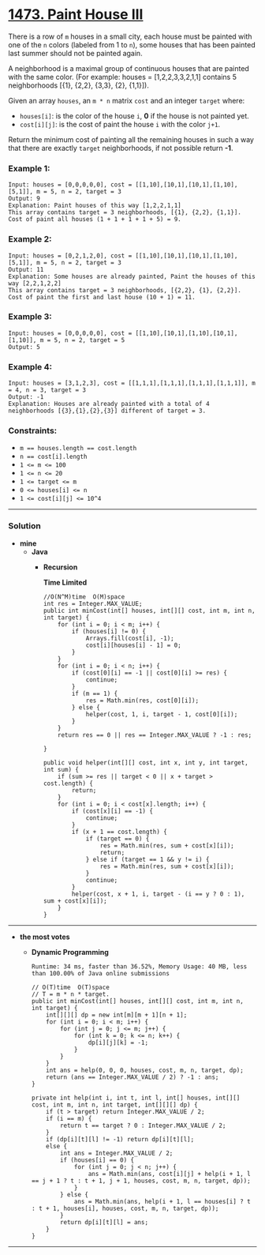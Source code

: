 # [1473. Paint House III](https://leetcode.com/problems/paint-house-iii/)

There is a row of `m` houses in a small city, each house must be painted with one of the `n` colors (labeled from 1 to `n`), some houses that has been painted last summer should not be painted again.

A neighborhood is a maximal group of continuous houses that are painted with the same color. (For example: houses = [1,2,2,3,3,2,1,1] contains 5 neighborhoods  [{1}, {2,2}, {3,3}, {2}, {1,1}]).

Given an array `houses`, an `m * n` matrix `cost` and an integer `target` where:
* `houses[i]`: is the color of the house `i`, **0** if the house is not painted yet.
* `cost[i][j]`: is the cost of paint the house `i` with the color `j+1`.

Return the minimum cost of painting all the remaining houses in such a way that there are exactly `target` neighborhoods, if not possible return **-1**.

 

### Example 1:
```
Input: houses = [0,0,0,0,0], cost = [[1,10],[10,1],[10,1],[1,10],[5,1]], m = 5, n = 2, target = 3
Output: 9
Explanation: Paint houses of this way [1,2,2,1,1]
This array contains target = 3 neighborhoods, [{1}, {2,2}, {1,1}].
Cost of paint all houses (1 + 1 + 1 + 1 + 5) = 9.
```

### Example 2:
```
Input: houses = [0,2,1,2,0], cost = [[1,10],[10,1],[10,1],[1,10],[5,1]], m = 5, n = 2, target = 3
Output: 11
Explanation: Some houses are already painted, Paint the houses of this way [2,2,1,2,2]
This array contains target = 3 neighborhoods, [{2,2}, {1}, {2,2}]. 
Cost of paint the first and last house (10 + 1) = 11.
```

### Example 3:
```
Input: houses = [0,0,0,0,0], cost = [[1,10],[10,1],[1,10],[10,1],[1,10]], m = 5, n = 2, target = 5
Output: 5
```

### Example 4:
```
Input: houses = [3,1,2,3], cost = [[1,1,1],[1,1,1],[1,1,1],[1,1,1]], m = 4, n = 3, target = 3
Output: -1
Explanation: Houses are already painted with a total of 4 neighborhoods [{3},{1},{2},{3}] different of target = 3.
```

### Constraints:
* `m == houses.length == cost.length`
* `n == cost[i].length`
* `1 <= m <= 100`
* `1 <= n <= 20`
* `1 <= target <= m`
* `0 <= houses[i] <= n`
* `1 <= cost[i][j] <= 10^4`


---

### Solution
* **mine**
  * **Java**
    * **Recursion**  
    
      **Time Limited**
      ```
      //O(N^M)time  O(M)space
      int res = Integer.MAX_VALUE;
      public int minCost(int[] houses, int[][] cost, int m, int n, int target) {
          for (int i = 0; i < m; i++) {
              if (houses[i] != 0) {
                  Arrays.fill(cost[i], -1);
                  cost[i][houses[i] - 1] = 0;
              }
          }
          for (int i = 0; i < n; i++) {
              if (cost[0][i] == -1 || cost[0][i] >= res) {
                  continue;
              }
              if (m == 1) {
                  res = Math.min(res, cost[0][i]);
              } else {
                  helper(cost, 1, i, target - 1, cost[0][i]);
              }
          }
          return res == 0 || res == Integer.MAX_VALUE ? -1 : res;

      }

      public void helper(int[][] cost, int x, int y, int target, int sum) {
          if (sum >= res || target < 0 || x + target > cost.length) {
              return;
          }
          for (int i = 0; i < cost[x].length; i++) {
              if (cost[x][i] == -1) {
                  continue;
              }
              if (x + 1 == cost.length) {
                  if (target == 0) {
                      res = Math.min(res, sum + cost[x][i]);
                      return;
                  } else if (target == 1 && y != i) {
                      res = Math.min(res, sum + cost[x][i]);
                  }
                  continue;
              }
              helper(cost, x + 1, i, target - (i == y ? 0 : 1), sum + cost[x][i]);
          }
      }
      ```
  
  
  
---


* **the most votes**
  * **Dynamic Programming** 
  
    `Runtime: 34 ms, faster than 36.52%, Memory Usage: 40 MB, less than 100.00% of Java online submissions`
    ```
    // O(T)time  O(T)space
    // T = m * n * target.
    public int minCost(int[] houses, int[][] cost, int m, int n, int target) {
        int[][][] dp = new int[m][m + 1][n + 1];
        for (int i = 0; i < m; i++) {
            for (int j = 0; j <= m; j++) {
                for (int k = 0; k <= n; k++) {
                    dp[i][j][k] = -1;
                }
            }
        }
        int ans = help(0, 0, 0, houses, cost, m, n, target, dp);
        return (ans == Integer.MAX_VALUE / 2) ? -1 : ans;
    }
    
    private int help(int i, int t, int l, int[] houses, int[][] cost, int m, int n, int target, int[][][] dp) {
        if (t > target) return Integer.MAX_VALUE / 2;
        if (i == m) {
            return t == target ? 0 : Integer.MAX_VALUE / 2;
        }
        if (dp[i][t][l] != -1) return dp[i][t][l];
        else {
            int ans = Integer.MAX_VALUE / 2;
            if (houses[i] == 0) {
                for (int j = 0; j < n; j++) {
                    ans = Math.min(ans, cost[i][j] + help(i + 1, l == j + 1 ? t : t + 1, j + 1, houses, cost, m, n, target, dp));
                }
            } else {
                ans = Math.min(ans, help(i + 1, l == houses[i] ? t : t + 1, houses[i], houses, cost, m, n, target, dp));
            }
            return dp[i][t][l] = ans;
        }
    }
    ```


---
